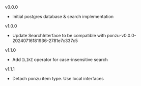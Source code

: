 v0.0.0
- Initial postgres database & search implementation

v1.0.0
- Update SearchInterface to be compatible with ponzu-v0.0.0-20240716181936-2781e7c337c5 

v1.1.0
- Add `ILIKE` operator for case-insensitive search

v1.1.1
- Detach ponzu item type. Use local interfaces 
